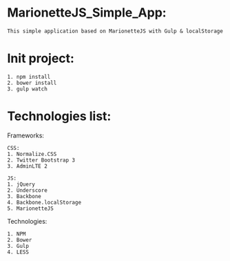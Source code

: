 # MarionetteJS_Simple_App:

	This simple application based on MarionetteJS with Gulp & localStorage

# Init project:

	1. npm install
	2. bower install
	3. gulp watch

# Technologies list:

Frameworks:

	CSS:
	1. Normalize.CSS
	2. Twitter Bootstrap 3
	3. AdminLTE 2
	
	JS:
	1. jQuery
	2. Underscore
	3. Backbone
	4. Backbone.localStorage
	5. MarionetteJS
	
Technologies:

	1. NPM
	2. Bower
	3. Gulp
	4. LESS
